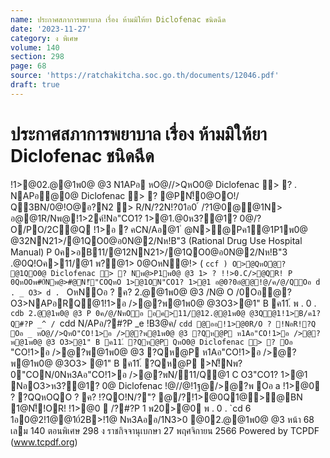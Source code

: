 ```yaml
---
name: ประกาศสภาการพยาบาล เรื่อง ห้ามมิให้ยา Diclofenac ชนิดฉีด
date: '2023-11-27'
category: ง พิเศษ
volume: 140
section: 298
page: 68
source: 'https://ratchakitcha.soc.go.th/documents/12046.pdf'
draft: true
---
```


# ประกาศสภาการพยาบาล เรื่อง ห้ามมิให้ยา Diclofenac ชนิดฉีด

!1>@02.@@1พ0@ @3 N1APอ หO@//>QหO0@ Diclofenac > ? . NAPอ@0@ Diclofenac > ? @PN!็0@OO!/ Q3BN/0@!O@อ?N2 > R/N/?2N!?01อ0 ์ /?1@0@@1N> อ@@1R/Nพ@!1>2ค์!Nอ"CO1? 1>@1.@0ห3?@1? 0@/?O/PO/2C@Q !1>อ ? คCN/Aอ@1 ํ @N>@Pค1@1P1พ0@ @32NN21>/@1QO0@อ0N@2/Nห!B"3 (Rational Drug Use Hospital Manual) P 0ค>อB11/@12NN21>/@1QO0@อ0N@2/Nห!B"3 .@0Q!Oค>11/@1 พ?@1> 0@OหN@!> ( `ccf ) O>ํ@QหOํ@? @1QO0@ Diclofenac > ? Nพ@>P1พ0@ @3 1> ? !!>0.C/>@QR! P 0QหOOพ#0์Nพ@>#@N!็"COQหO 1>@1ON"CO1? 1>@1 อ@0?0อํ@@!@/ค/@/QOอ d . _ O3> d . ` OหNOอ ? ค? 2.@@1พ0@ @3 /N@ O /0Oอํ@? O3>NAPอRQ@1!1>อ />@?พ@1พ0@ @3O3>@1" B ค11.์ พ . 0 . `cdb 2.@@1พ0@ @3 P 0ค/@/NหOอ อค>11/@12.@@1พ0@ @3Q@1!1>B/ค1?Q#?P _^ / `cdd N/APอ/?#?P _e !B3@ค/ `cdd @ออ!1>@0R/O ? !NอR!?Q Oอ _ หO@//>QหO"CO!1>อ />@?พ@1พ0@ @3 ?Qห@P ห1Aอ"CO!1>อ />@?พ@1พ0@ @3 O3>@1" B ค11.์ ?Qห@P QหO0@ Diclofenac > ? Oอ ` "CO!1>อ />@?พ@1พ0@ @3 ?Qห@P ห1Aอ"CO!1>อ />@?พ@1พ0@ @3O3> @1" B ค11.์ ?Qห@P >N!็Nพ?0"CON/0Nห3Aอ"CO!1>อ />@?พN/11/Q@1 C O3"CO1? 1>@1 NอO3>ห3?@1? 0@ Diclofenac !@//@!1ฐ@/>@?พ Oอ a !1>@0 ? ?QQหOQO ? ค? !?QO!N/?"? @/?!1>@0Q1@>@BN 1@N!็!OR! !1>@0  /?#?P 1 พ20>@0 พ . 0 . `cd 6 1อ0@2!1@@10์2B>!1@ Nห3Aออ/1N3>0 @02.@@1พ0@ @3 หน้า 68 เลม 140 ตอนพิเศษ 298 ง ราชกิจจานุเบกษา 27 พฤศจิกายน 2566 Powered by TCPDF (www.tcpdf.org)
